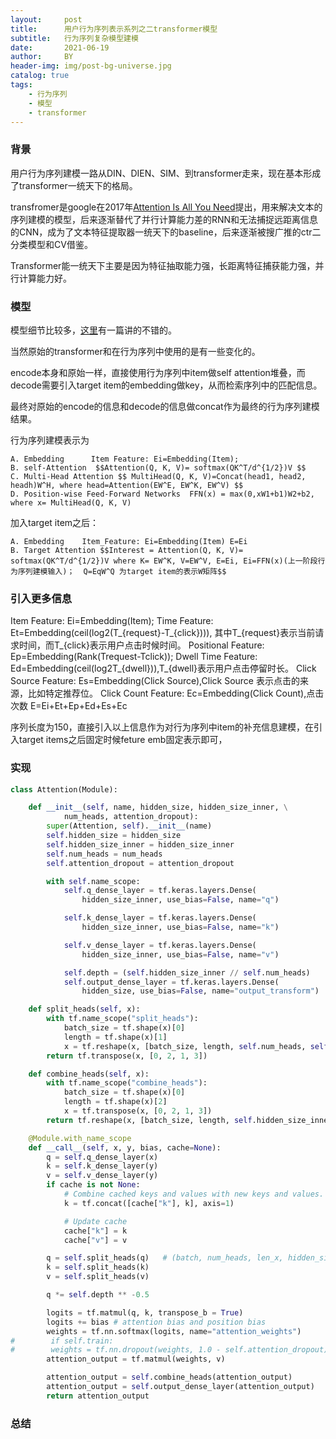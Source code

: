 ```yaml
---
layout:     post
title:      用户行为序列表示系列之二transformer模型
subtitle:   行为序列复杂模型建模
date:       2021-06-19
author:     BY
header-img: img/post-bg-universe.jpg
catalog: true
tags:
    - 行为序列
    - 模型
    - transformer
---
```


### 背景

用户行为序列建模一路从DIN、DIEN、SIM、到transformer走来，现在基本形成了transformer一统天下的格局。

transfromer是google在2017年[Attention Is All You Need](https://arxiv.org/pdf/1706.03762)提出，用来解决文本的序列建模的模型，后来逐渐替代了并行计算能力差的RNN和无法捕捉远距离信息的CNN，成为了文本特征提取器一统天下的baseline，后来逐渐被搜广推的ctr二分类模型和CV借鉴。

Transformer能一统天下主要是因为特征抽取能力强，长距离特征捕获能力强，并行计算能力好。

### 模型

模型细节比较多，[这里](https://luweikxy.gitbook.io/machine-learning-notes/self-attention-and-transformer)有一篇讲的不错的。

当然原始的transformer和在行为序列中使用的是有一些变化的。

encode本身和原始一样，直接使用行为序列中item做self attention堆叠，而decode需要引入target item的embedding做key，从而检索序列中的匹配信息。

最终对原始的encode的信息和decode的信息做concat作为最终的行为序列建模结果。

行为序列建模表示为

```
A. Embedding	  Item Feature: Ei=Embedding(Item);
B. self-Attention  $$Attention(Q, K, V)= softmax(QK^T/d^{1/2})V $$
C. Multi-Head Attention $$ MultiHead(Q, K, V)=Concat(head1, head2, headh)W^H, where head=Attention(EW^E, EW^K, EW^V) $$
D. Position-wise Feed-Forward Networks 	FFN(x) = max(0,xW1+b1)W2+b2, where x= MultiHead(Q, K, V)
```

加入target item之后：

```
A. Embedding 	Item_Feature: Ei=Embedding(Item) E=Ei
B. Target Attention	$$Interest = Attention(Q, K, V)= softmax(QK^T/d^{1/2})V where K= EW^K, V=EW^V, E=Ei, Ei=FFN(x)(上一阶段行为序列建模输入)；  Q=EqW^Q 为target item的表示W矩阵$$
```

### 引入更多信息

Item Feature: Ei=Embedding(Item);
Time Feature: Et=Embedding(ceil(log2(T_{request}-T_{click}))), 其中T_{request}表示当前请求时间，而T_{click}表示用户点击时候时间。
Positional Feature: Ep=Embedding(Rank(Trequest-Tclick));
Dwell Time Feature: Ed=Embedding(ceil(log2T_{dwell})),T_{dwell}表示用户点击停留时长。
Click Source Feature: Es=Embedding(Click Source),Click Source 表示点击的来源，比如特定推荐位。
Click Count Feature: Ec=Embedding(Click Count),点击次数
E=Ei+Et+Ep+Ed+Es+Ec

序列长度为150，直接引入以上信息作为对行为序列中item的补充信息建模，在引入target items之后固定时候feture emb固定表示即可，

### 实现

```python
class Attention(Module):

    def __init__(self, name, hidden_size, hidden_size_inner, \
            num_heads, attention_dropout):
        super(Attention, self).__init__(name)
        self.hidden_size = hidden_size
        self.hidden_size_inner = hidden_size_inner
        self.num_heads = num_heads
        self.attention_dropout = attention_dropout

        with self.name_scope:
            self.q_dense_layer = tf.keras.layers.Dense(
                hidden_size_inner, use_bias=False, name="q")

            self.k_dense_layer = tf.keras.layers.Dense(
                hidden_size_inner, use_bias=False, name="k")

            self.v_dense_layer = tf.keras.layers.Dense(
                hidden_size_inner, use_bias=False, name="v")

            self.depth = (self.hidden_size_inner // self.num_heads)
            self.output_dense_layer = tf.keras.layers.Dense(
                hidden_size, use_bias=False, name="output_transform")

    def split_heads(self, x):
        with tf.name_scope("split_heads"):
            batch_size = tf.shape(x)[0]
            length = tf.shape(x)[1]
            x = tf.reshape(x, [batch_size, length, self.num_heads, self.depth])
        return tf.transpose(x, [0, 2, 1, 3])

    def combine_heads(self, x):
        with tf.name_scope("combine_heads"):
            batch_size = tf.shape(x)[0]
            length = tf.shape(x)[2]
            x = tf.transpose(x, [0, 2, 1, 3])
        return tf.reshape(x, [batch_size, length, self.hidden_size_inner])

    @Module.with_name_scope
    def __call__(self, x, y, bias, cache=None):
        q = self.q_dense_layer(x)
        k = self.k_dense_layer(y)
        v = self.v_dense_layer(y)
        if cache is not None:
            # Combine cached keys and values with new keys and values.
            k = tf.concat([cache["k"], k], axis=1)

            # Update cache
            cache["k"] = k
            cache["v"] = v

        q = self.split_heads(q)   # (batch, num_heads, len_x, hidden_size/num_heads)
        k = self.split_heads(k)
        v = self.split_heads(v)

        q *= self.depth ** -0.5

        logits = tf.matmul(q, k, transpose_b = True)
        logits += bias # attention bias and position bias
        weights = tf.nn.softmax(logits, name="attention_weights")
#        if self.train:
#        weights = tf.nn.dropout(weights, 1.0 - self.attention_dropout)
        attention_output = tf.matmul(weights, v)

        attention_output = self.combine_heads(attention_output)
        attention_output = self.output_dense_layer(attention_output)
        return attention_output
```

### 总结

